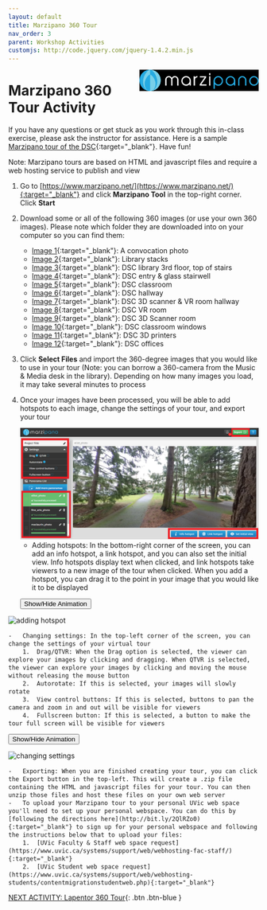 ```yaml
---
layout: default
title: Marzipano 360 Tour
nav_order: 3
parent: Workshop Activities
customjs: http://code.jquery.com/jquery-1.4.2.min.js
---
```


<img src="images\marzipano\logo.png" alt="marzipano logo" style="float:right;width:240px;">

# Marzipano 360 Tour Activity

If you have any questions or get stuck as you work through this in-class exercise, please ask the instructor for assistance. Here is a sample [Marzipano tour of the DSC](https://msystems.net/dsc/){:target="_blank"}. Have fun!

Note: Marzipano tours are based on HTML and javascript files and require a web hosting service to publish and view

1.  Go to [https://www.marzipano.net/](https://www.marzipano.net/){:target="_blank"} and click **Marzipano Tool** in the top-right corner. Click **Start**
2.  Download some or all of the following 360 images (or use your own 360 images). Please note which folder they are downloaded into on your computer so you can find them:
    -   [Image 1](http://web.uvic.ca/~rmccue/360-1.jpg){:target="_blank"}: A convocation photo
    -   [Image 2](http://web.uvic.ca/~rmccue/360-images/stacks.jpg){:target="_blank"}: Library stacks
    -   [Image 3](http://web.uvic.ca/~rmccue/360-images/3rd_floor_foyer.jpg){:target="_blank"}: DSC library 3rd floor, top of stairs
    -   [Image 4](http://web.uvic.ca/~rmccue/360-images/dsc_entry.jpg){:target="_blank"}: DSC entry & glass stairwell
    -   [Image 5](http://web.uvic.ca/~rmccue/360-images/classroom.jpg){:target="_blank"}: DSC classroom
    -   [Image 6](http://web.uvic.ca/~rmccue/360-images/hallway.jpg){:target="_blank"}: DSC hallway
    -   [Image 7](http://web.uvic.ca/~rmccue/360-images/3d_scanner_vr_room.jpg){:target="_blank"}: DSC 3D scanner & VR room hallway
    -   [Image 8](http://web.uvic.ca/~rmccue/360-images/vr_room.jpg){:target="_blank"}: DSC VR room
    -   [Image 9](http://web.uvic.ca/~rmccue/360-images/3d_scanner.jpg){:target="_blank"}: DSC 3D Scanner room
    -   [Image 10](http://web.uvic.ca/~rmccue/360-images/windows.jpg){:target="_blank"}: DSC classroom windows
    -   [Image 11](http://web.uvic.ca/~rmccue/360-images/3d_printers.jpg){:target="_blank"}: DSC 3D printers
    -   [Image 12](http://web.uvic.ca/~rmccue/360-images/offices.jpg){:target="_blank"}: DSC offices
3.  Click **Select Files** and import the 360-degree images that you would like to use in your tour (Note: you can borrow a 360-camera from the Music & Media desk in the library). Depending on how many images you load, it may take several minutes to process
4.  Once your images have been processed, you will be able to add hotspots to each image, change the settings of your tour, and export your tour
    
    <img src="images\marzipano\4-menu-overview.png" alt="menu overview" style="width:720px;">
    
    -   Adding hotspots: In the bottom-right corner of the screen, you can add an info hotspot, a link hotspot, and you can also set the initial view. Info hotspots display text when clicked, and link hotspots take viewers to a new image of the tour when clicked. When you add a hotspot, you can drag it to the point in your image that you would like it to be displayed
    
    <button onclick="toggle('gif1')">Show/Hide Animation</button>
    
<div id="gif1">
      <img src="images\marzipano\4-add-hotspot.gif" alt="adding hotspot" style="width:720px;">
    </div>

        
    
    -   Changing settings: In the top-left corner of the screen, you can change the settings of your virtual tour
        1.  Drag/QTVR: When the Drag option is selected, the viewer can explore your images by clicking and dragging. When QTVR is selected, the viewer can explore your images by clicking and moving the mouse without releasing the mouse button
        2.  Autorotate: If this is selected, your images will slowly rotate
        3.  View control buttons: If this is selected, buttons to pan the camera and zoom in and out will be visible for viewers
        4.  Fullscreen button: If this is selected, a button to make the tour full screen will be visible for viewers
    
<button onclick="toggle('gif2')">Show/Hide Animation</button>
    
<div id="gif2">
       <img src="images\marzipano\4-change-settings.gif" alt="changing settings" style="width:720px;">
    </div>

       
    
    -   Exporting: When you are finished creating your tour, you can click the Export button in the top-left. This will create a .zip file containing the HTML and javascript files for your tour. You can then unzip those files and host these files on your own web server
    -   To upload your Marzipano tour to your personal UVic web space you'll need to set up your personal webspace. You can do this by [following the directions here](http://bit.ly/2QlRZo0){:target="_blank"} to sign up for your personal webspace and following the instructions below that to upload your files:
        1.  [UVic Faculty & Staff web space request](https://www.uvic.ca/systems/support/web/webhosting-fac-staff/){:target="_blank"}
        2.  [UVic Student web space request](https://www.uvic.ca/systems/support/web/webhosting-students/contentmigrationstudentweb.php){:target="_blank"}


<script>  

    function toggle(input) {
        var x = document.getElementById(input);
        if (x.style.display === "none") {
            x.style.display = "block";
        } else {
            x.style.display = "none";
        }
    }
</script>

[NEXT ACTIVITY: Lapentor 360 Tour](activity-lapentor.html){: .btn .btn-blue }
